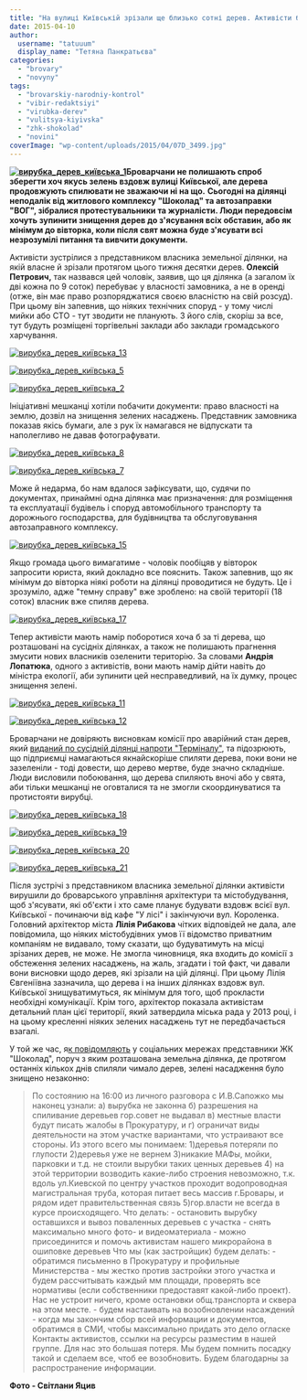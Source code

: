 ```yaml
---
title: "На вулиці Київській зрізали ще близько сотні дерев. Активісти б'ють на сполох"
date: 2015-04-10
author: 
  username: "tatuuum"
  display_name: "Тетяна Панкратьєва"
categories: 
  - "brovary"
  - "novyny"
tags: 
  - "brovarskiy-narodniy-kontrol"
  - "vibir-redaktsiyi"
  - "virubka-derev"
  - "vulitsya-kiyivska"
  - "zhk-shokolad"
  - "novini"
coverImage: "wp-content/uploads/2015/04/07D_3499.jpg"
---
```


**[![вирубка_дерев_київська_1](https://mpz.brovary.org/wp-content/uploads/2015/04/07D_3499.jpg)](https://mpz.brovary.org/wp-content/uploads/2015/04/07D_3499.jpg)Броварчани не полишають спроб зберегти хоч якусь зелень вздовж вулиці Київської, але дерева продовжують спилювати не зважаючи ні на що.** **Сьогодні на ділянці неподалік від житлового комплексу "Шоколад" та автозаправки "ВОГ", зібралися протестувальники та журналісти. Люди передовсім хочуть зупинити знищення дерев до з'ясування всіх обставин, або як мінімум до вівторка, коли після свят можна буде з'ясувати всі незрозумілі питання та вивчити документи.**

Активісти зустрілися з представником власника земельної ділянки, на якій власне й зрізали протягом цього тижня десятки дерев. **Олексій Петрович,** так назвався цей чоловік, заявив, що ця ділянка (а загалом їх дві кожна по 9 соток) перебуває у власності замовника, а не в оренді (отже, він має право розпоряджатися своєю власністю на свій розсуд). При цьому він запевнив, що ніяких технічних споруд - у тому числі мийки або СТО - тут зводити не планують. З його слів, скоріш за все, тут будуть розміщені торгівельні заклади або заклади громадського харчування.

[![вирубка_дерев_київська_13](https://mpz.brovary.org/wp-content/uploads/2015/04/IMG_0577.jpg)](https://mpz.brovary.org/wp-content/uploads/2015/04/IMG_0577.jpg)

[![вирубка_дерев_київська_5](https://mpz.brovary.org/wp-content/uploads/2015/04/07D_3516.jpg)](https://mpz.brovary.org/wp-content/uploads/2015/04/07D_3516.jpg)

[![вирубка_дерев_київська_2](https://mpz.brovary.org/wp-content/uploads/2015/04/07D_3510.jpg)](https://mpz.brovary.org/wp-content/uploads/2015/04/07D_3510.jpg)

Ініціативні мешканці хотіли побачити документи: право власності на землю, дозвіл на знищення зелених насаджень. Представник замовника показав якісь бумаги, але з рук їх намагався не відпускати та наполегливо не давав фотографувати.

[![вирубка_дерев_київська_8](https://mpz.brovary.org/wp-content/uploads/2015/04/07D_3524.jpg)](https://mpz.brovary.org/wp-content/uploads/2015/04/07D_3524.jpg)

[![вирубка_дерев_київська_7](https://mpz.brovary.org/wp-content/uploads/2015/04/07D_3523.jpg)](https://mpz.brovary.org/wp-content/uploads/2015/04/07D_3523.jpg)

Може й недарма, бо нам вдалося зафіксувати, що, судячи по документах, принаймні одна ділянка має призначення: для розміщення та експлуатації будівель і споруд автомобільного транспорту та дорожнього господарства, для будівництва та обслуговування автозаправного комплексу.

[![вирубка_дерев_київська_15](https://mpz.brovary.org/wp-content/uploads/2015/04/IMG_0585.jpg)](https://mpz.brovary.org/wp-content/uploads/2015/04/IMG_0585.jpg)

Якщо громада цього вимагатиме - чоловік пообіцяв у вівторок запросити юриста, який докладно все пояснить. Також запевнив, що як мінімум до вівторка ніякі роботи на ділянці проводитися не будуть. Це і зрозуміло, адже "темну справу" вже зроблено: на своїй території (18 соток) власник вже спиляв дерева.

[![вирубка_дерев_київська_17](https://mpz.brovary.org/wp-content/uploads/2015/04/IMG_0592.jpg)](https://mpz.brovary.org/wp-content/uploads/2015/04/IMG_0592.jpg)

Тепер активісти мають намір поборотися хоча б за ті дерева, що розташовані на сусідніх ділянках, а також не полишають прагнення змусити нових власників озеленити територію. За словами **Андрія Лопатюка**, одного з активістів, вони мають намір дійти навіть до міністра екології, аби зупинити цей несправедливий, на їх думку, процес знищення зелені.

[![вирубка_дерев_київська_11](https://mpz.brovary.org/wp-content/uploads/2015/04/07D_3526.jpg)](https://mpz.brovary.org/wp-content/uploads/2015/04/07D_3526.jpg)

[![вирубка_дерев_київська_12](https://mpz.brovary.org/wp-content/uploads/2015/04/07D_3528.jpg)](https://mpz.brovary.org/wp-content/uploads/2015/04/07D_3528.jpg)

Броварчани не довіряють висновкам комісії про аварійний стан дерев, який [виданий по сусідній ділянці напроти "Терміналу"](https://mpz.brovary.org/brovarchani-obureni-masovoyu-virubkoyu-derev-po-vul-kiyivskiy-vimagayut-vid-vladi-realnih-diy/), та підозрюють, що підприємці намагаються якнайскоріше спиляти дерева, поки вони не зазеленіли - тоді довести, що дерево мертве, буде значно складніше. Люди висловили побоювання, що дерева спиляють вночі або у свята, аби тільки мешканці не оговталися та не змогли скоординуватися та протистояти вирубці.

[![вирубка_дерев_київська_18](https://mpz.brovary.org/wp-content/uploads/2015/04/07D_3505.jpg)](https://mpz.brovary.org/wp-content/uploads/2015/04/07D_3505.jpg)

[![вирубка_дерев_київська_19](https://mpz.brovary.org/wp-content/uploads/2015/04/07D_3506.jpg)](https://mpz.brovary.org/wp-content/uploads/2015/04/07D_3506.jpg)

[![вирубка_дерев_київська_20](https://mpz.brovary.org/wp-content/uploads/2015/04/07D_3507.jpg)](https://mpz.brovary.org/wp-content/uploads/2015/04/07D_3507.jpg)

[![вирубка_дерев_київська_21](https://mpz.brovary.org/wp-content/uploads/2015/04/07D_3508.jpg)](https://mpz.brovary.org/wp-content/uploads/2015/04/07D_3508.jpg)

Після зустрічі з представником власника земельної ділянки активісти вирушили до броварського управління архітектури та містобудування, щоб з'ясувати, які об'єкти і хто саме планує будувати вздовж всієї вул. Київської - починаючи від кафе "У лісі" і закінчуючи вул. Короленка. Головний архітектор міста **Лілія Рибакова** чітких відповідей не дала, але повідомила, що ніяких містобудівних умов її відомство приватним компаніям не видавало, тому сказати, що будуватимуть на місці зрізаних дерев, не може. Не змогла чиновниця, яка входить до комісії з обстеження зелених насаджень, на жаль, згадати і той факт, чи давали вони висновки щодо дерев, які зрізали на цій ділянці. При цьому Лілія Євгеніївна зазначила, що дерева і на інших ділянках вздовж вул. Київської знищуватимуться, як мінімум для того, щоб прокласти необхідні комунікації. Крім того, архітектор показала активістам детальний план цієї території, який затвердила міська рада у 2013 році, і на цьому кресленні ніяких зелених насаджень тут не передбачається взагалі.

У той же час, я[к повідомляють](https://www.facebook.com/groups/vShokolade/permalink/389261534590006/) у соціальних мережах представники ЖК "Шоколад", поруч з яким розташована земельна ділянка, де протягом останніх кількох днів спиляли чимало дерев, зелені насадження було знищено незаконно:

> По состоянию на 16:00 из личного разговора с И.В.Сапожко мы наконец узнали: а) вырубка не законна б) разрешения на спиливание деревьев гор.совет не выдавал в) местные власти будут писать жалобы в Прокуратуру, и г) ограничат виды деятельности на этом участке вариантами, что устраивают все стороны. Из этого всего мы понимаем: 1)деревья потеряли по глупости 2)деревья уже не вернем 3)никакие МАФы, мойки, парковки и т.д. не стоили вырубки таких ценных деревьев 4) на этой территории возводить какие-либо строения невозможно, т.к. вдоль ул.Киевской по центру участков проходит водопроводная магистральная труба, которая питает весь массив г.Бровары, и рядом идет правительственная связь 5)гор.власти не всегда в курсе происходящего. Что делать: - остановить вырубку оставшихся и вывоз поваленных деревьев с участка - снять максимально много фото- и видеоматериала - можно присоединится и помочь активистам нашего микрорайона в ошиповке деревьев Что мы (как застройщик) будем делать: - обратимся письменно в Прокуратуру и профильные Министерства - мы жестко против застройки этого участка и будем рассчитывать каждый мм площади, проверять все нормативы (если собственники предоставят какой-либо проект). Нас не устроит ничего, кроме остановки общ.транспорта и сквера на этом месте. - будем настаивать на возобновлении насаждений - когда мы закончим сбор всей информации и документов, обратимся в СМИ, чтобы максимально придать это дело огласке Контакты активистов, ссылки на ресурсы разместим в нашей группе. Для нас это большая потеря. Мы будем помнить посадку такой и сделаем все, чтоб ее возобновить. Будем благодарны за распространение информации.

**Фото - Світлани Яцив**
